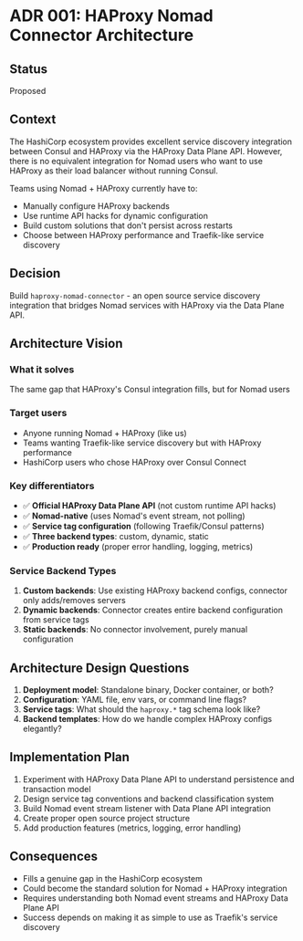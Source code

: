 # ADR 001: HAProxy Nomad Connector Architecture

## Status
Proposed

## Context
The HashiCorp ecosystem provides excellent service discovery integration between Consul and HAProxy via the HAProxy Data Plane API. However, there is no equivalent integration for Nomad users who want to use HAProxy as their load balancer without running Consul.

Teams using Nomad + HAProxy currently have to:
- Manually configure HAProxy backends
- Use runtime API hacks for dynamic configuration
- Build custom solutions that don't persist across restarts
- Choose between HAProxy performance and Traefik-like service discovery

## Decision
Build `haproxy-nomad-connector` - an open source service discovery integration that bridges Nomad services with HAProxy via the Data Plane API.

## Architecture Vision

### What it solves
The same gap that HAProxy's Consul integration fills, but for Nomad users

### Target users
- Anyone running Nomad + HAProxy (like us)
- Teams wanting Traefik-like service discovery but with HAProxy performance  
- HashiCorp users who chose HAProxy over Consul Connect

### Key differentiators
- ✅ **Official HAProxy Data Plane API** (not custom runtime API hacks)
- ✅ **Nomad-native** (uses Nomad's event stream, not polling)
- ✅ **Service tag configuration** (following Traefik/Consul patterns)
- ✅ **Three backend types**: custom, dynamic, static
- ✅ **Production ready** (proper error handling, logging, metrics)

### Service Backend Types
1. **Custom backends**: Use existing HAProxy backend configs, connector only adds/removes servers
2. **Dynamic backends**: Connector creates entire backend configuration from service tags
3. **Static backends**: No connector involvement, purely manual configuration

## Architecture Design Questions
1. **Deployment model**: Standalone binary, Docker container, or both?
2. **Configuration**: YAML file, env vars, or command line flags?  
3. **Service tags**: What should the `haproxy.*` tag schema look like?
4. **Backend templates**: How do we handle complex HAProxy configs elegantly?

## Implementation Plan
1. Experiment with HAProxy Data Plane API to understand persistence and transaction model
2. Design service tag conventions and backend classification system
3. Build Nomad event stream listener with Data Plane API integration
4. Create proper open source project structure
5. Add production features (metrics, logging, error handling)

## Consequences
- Fills a genuine gap in the HashiCorp ecosystem
- Could become the standard solution for Nomad + HAProxy integration
- Requires understanding both Nomad event streams and HAProxy Data Plane API
- Success depends on making it as simple to use as Traefik's service discovery